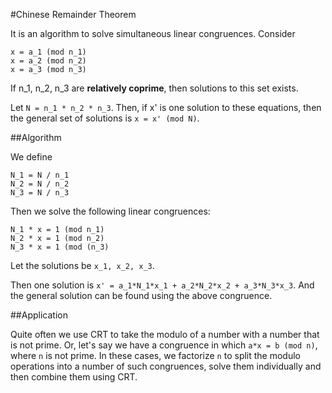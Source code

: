 #Chinese Remainder Theorem

It is an algorithm to solve simultaneous linear congruences. Consider
```
x = a_1 (mod n_1)
x = a_2 (mod n_2)
x = a_3 (mod n_3)
```
If n_1, n_2, n_3 are **relatively coprime**, then solutions to this set exists. 

Let `N = n_1 * n_2 * n_3`. Then, if x' is one solution to these equations, then
the general set of solutions is `x = x' (mod N)`.

##Algorithm

We define 
```
N_1 = N / n_1
N_2 = N / n_2
N_3 = N / n_3
```
Then we solve the following linear congruences:
```
N_1 * x = 1 (mod n_1)
N_2 * x = 1 (mod n_2)
N_3 * x = 1 (mod (n_3)
```
Let the solutions be `x_1, x_2, x_3`.

Then one solution is `x' = a_1*N_1*x_1 + a_2*N_2*x_2 + a_3*N_3*x_3`. And the
general solution can be found using the above congruence.

##Application

Quite often we use CRT to take the modulo of a number with a number that is not
prime. Or, let's say we have a congruence in which `a*x = b (mod n)`, where `n`
is not prime. In these cases, we factorize `n` to split the modulo operations
into a number of such congruences, solve them individually and then combine them
using CRT.

